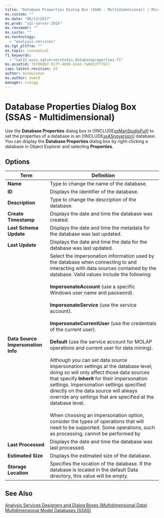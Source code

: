 ```yaml
---
title: "Database Properties Dialog Box (SSAS - Multidimensional) | Microsoft Docs"
ms.custom: ""
ms.date: "06/13/2017"
ms.prod: "sql-server-2014"
ms.reviewer: ""
ms.suite: ""
ms.technology: 
  - "analysis-services"
ms.tgt_pltfrm: ""
ms.topic: conceptual
f1_keywords: 
  - "sql12.asvs.sqlserverstudio.databaseproperties.f1"
ms.assetid: 70f000b7-917f-4699-b142-7a0d13ff767c
caps.latest.revision: 22
author: minewiskan
ms.author: owend
manager: craigg
---
```

# Database Properties Dialog Box (SSAS - Multidimensional)
  Use the **Database Properties** dialog box in [!INCLUDE[ssManStudioFull](../includes/ssmanstudiofull-md.md)] to set the properties of a database in an [!INCLUDE[ssASnoversion](../includes/ssasnoversion-md.md)] database. You can display the **Database Properties** dialog box by right-clicking a database in Object Explorer and selecting **Properties**.  
  
## Options  
  
|Term|Definition|  
|----------|----------------|  
|**Name**|Type to change the name of the database.|  
|**ID**|Displays the identifier of the database.|  
|**Description**|Type to change the description of the database.|  
|**Create Timestamp**|Displays the date and time the database was created.|  
|**Last Schema Update**|Displays the date and time the metadata for the database was last updated.|  
|**Last Update**|Displays the date and time the data for the database was last updated.|  
|**Data Source Impersonation Info**|Select the impersonation information used by the database when connecting to and interacting with data sources contained by the database. Valid values include the following:<br /><br /> **ImpersonateAccount** (use a specific Windows user name and password).<br /><br /> **ImpersonateService** (use the service account).<br /><br /> **ImpersonateCurrentUser** (use the credentials of the current user).<br /><br /> **Default** (use the service account for MOLAP operations and current user for data mining).<br /><br /> Although you can set data source impersonation settings at the database level, doing so will only affect those data sources that specify **Inherit** for their impersonation settings. Impersonation settings specified directly on the data source will always override any settings that are specified at the database level.<br /><br /> When choosing an impersonation option, consider the types of operations that will need to be supported. Some operations, such as processing, cannot be performed by|  
|**Last Processed**|Displays the date and time the database was last processed.|  
|**Estimated Size**|Displays the estimated size of the database.|  
|**Storage Location**|Specifies the location of the database. If the database is located in the default Data directory, this value will be empty.|  
  
## See Also  
 [Analysis Services Designers and Dialog Boxes &#40;Multidimensional Data&#41;](analysis-services-designers-and-dialog-boxes-multidimensional-data.md)   
 [Multidimensional Model Databases &#40;SSAS&#41;](multidimensional-models/multidimensional-model-databases-ssas.md)  
  
  
